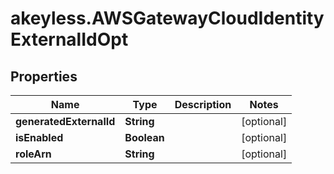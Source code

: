 # akeyless.AWSGatewayCloudIdentityExternalIdOpt

## Properties

Name | Type | Description | Notes
------------ | ------------- | ------------- | -------------
**generatedExternalId** | **String** |  | [optional] 
**isEnabled** | **Boolean** |  | [optional] 
**roleArn** | **String** |  | [optional] 


